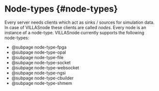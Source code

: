 # Node-types {#node-types}

Every server needs clients which act as sinks / sources for simulation data. In case of VILLASnode these clients are called _nodes_.
Every node is an instance of a node-type. VILLASnode currently supports the following node-types:

- @subpage node-type-fpga
- @subpage node-type-opal
- @subpage node-type-file
- @subpage node-type-socket
- @subpage node-type-websocket
- @subpage node-type-ngsi
- @subpage node-type-cbuilder
- @subpage node-type-shmem
